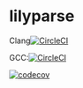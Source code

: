 # lilyparse

Clang[![CircleCI](https://circleci.com/gh/JohnGalbraith/lilyparse.svg?style=svg&circle-token=ce6a87f02ad9a28edd95823ac91f9241e46a3f20)](https://circleci.com/gh/JohnGalbraith/lilyparse)

GCC:[![CircleCI](https://circleci.com/gh/JohnGalbraith/lilyparse.svg?style=svg&circle-token=33aa369b7c11aa7e5cc4ef4b124743bbfe04e6eb)](https://circleci.com/gh/JohnGalbraith/lilyparse)

[![codecov](https://codecov.io/gh/JohnGalbraith/lilyparse/branch/master/graph/badge.svg?token=2hBmkjuZVM)](https://codecov.io/gh/JohnGalbraith/lilyparse)
